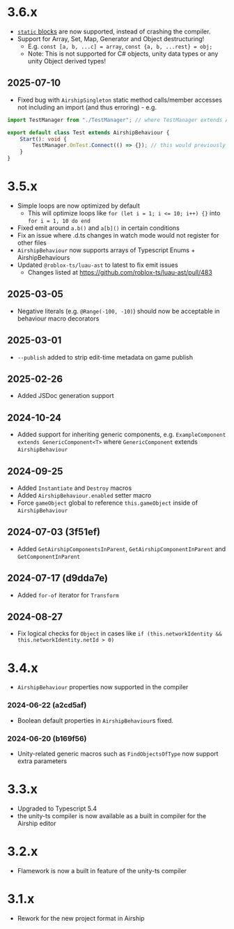 # 3.6.x
- [`static` blocks](https://www.typescriptlang.org/docs/handbook/2/classes.html#static-blocks-in-classes) are now supported, instead of crashing the compiler.
- Support for Array, Set, Map, Generator and Object destructuring!
	- E.g. `const [a, b, ...c] = array`, `const {a, b, ...rest} = obj;`
	- Note: This is not supported for C# objects, unity data types or any unity Object derived types!

## 2025-07-10
- Fixed bug with `AirshipSingleton` static method calls/member accesses not including an import (and thus erroring) - e.g.
```ts
import TestManager from "./TestManager"; // where TestManager extends AirshipSingleton

export default class Test extends AirshipBehaviour {
	Start(): void {
		TestManager.OnTest.Connect(() => {}); // this would previously not cause an import in Luau
	}
}

```

# 3.5.x
- Simple loops are now optimized by default
	- This will optimize loops like `for (let i = 1; i <= 10; i++) {}` into `for i = 1, 10 do end`
- Fixed emit around `a.b()` and `a[b]()` in certain conditions
- Fix an issue where .d.ts changes in watch mode would not register for other files
- `AirshipBehaviour` now supports arrays of Typescript Enums + AirshipBehaviours
- Updated `@roblox-ts/luau-ast` to latest to fix emit issues
	- Changes listed at https://github.com/roblox-ts/luau-ast/pull/483

## 2025-03-05
- Negative literals (e.g. `@Range(-100, -10)`) should now be acceptable in behaviour macro decorators

## 2025-03-01
- `--publish` added to strip edit-time metadata on game publish

## 2025-02-26
- Added JSDoc generation support

## 2024-10-24
- Added support for inheriting generic components, e.g. `ExampleComponent extends GenericComponent<T>` where `GenericComponent` extends `AirshipBehaviour`

## 2024-09-25
- Added `Instantiate` and `Destroy` macros
- Added `AirshipBehaviour.enabled` setter macro
- Force `gameObject` global to reference `this.gameObject` inside of `AirshipBehaviour`

## 2024-07-03 (3f51ef)
- Added `GetAirshipComponentsInParent`, `GetAirshipComponentInParent` and `GetComponentInParent`

## 2024-07-17 (d9dda7e)
- Added `for-of` iterator for `Transform`

## 2024-08-27
- Fix logical checks for `Object` in cases like `if (this.networkIdentity && this.networkIdentity.netId > 0)`

# 3.4.x
- `AirshipBehaviour` properties now supported in the compiler

### 2024-06-22 (a2cd5af)
- Boolean default properties in `AirshipBehaviour`s fixed.

### 2024-06-20 (b169f56)
- Unity-related generic macros such as `FindObjectsOfType` now support extra parameters

# 3.3.x
- Upgraded to Typescript 5.4
- the unity-ts compiler is now available as a built in compiler for the Airship editor

# 3.2.x
- Flamework is now a built in feature of the unity-ts compiler

# 3.1.x
- Rework for the new project format in Airship
